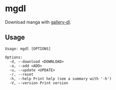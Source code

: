 # mgdl

Download manga with [gallery-dl](https://github.com/mikf/gallery-dl).

## Usage

```
Usage: mgdl [OPTIONS]

Options:
  -d, --download <DOWNLOAD>
  -a, --add <ADD>
  -u, --update <UPDATE>
  -r, --reset
  -h, --help Print help (see a summary with '-h')
  -V, --version Print version
```

